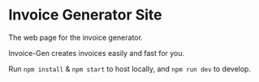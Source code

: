 # Invoice Generator Site

The web page for the invoice generator.

Invoice-Gen creates invoices easily and fast for you.

Run ```npm install``` & ```npm start``` to host locally, and ```npm run dev``` to develop.
